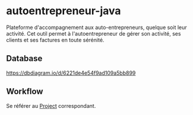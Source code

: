 # autoentrepreneur-java
Plateforme d'accompagnement aux auto-entrepreneurs, quelque soit leur activité. Cet outil permet à l'autoentrepreneur de gérer son activité, ses clients et ses factures en toute sérénité.

Database
---------------------
https://dbdiagram.io/d/6221de4e54f9ad109a5bb899

Workflow
---------------------
Se référer au [Project](https://github.com/eguesbaya/autoentrepreneur-java/projects/1) correspondant.
